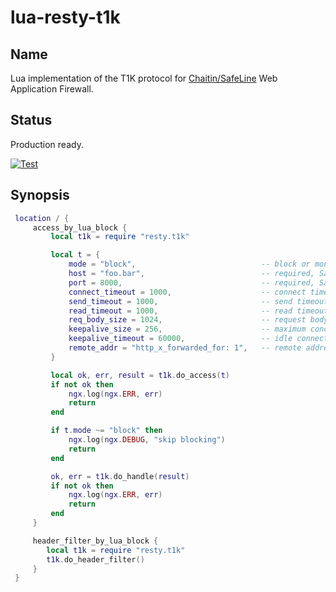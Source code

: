 # lua-resty-t1k

## Name

Lua implementation of the T1K protocol for [Chaitin/SafeLine](https://github.com/chaitin/safeline) Web Application Firewall.

## Status

Production ready.

[![Test](https://github.com/chaitin/lua-resty-t1k/actions/workflows/test.yml/badge.svg)](https://github.com/chaitin/lua-resty-t1k/actions)

## Synopsis

```lua
 location / {
     access_by_lua_block {
         local t1k = require "resty.t1k"

         local t = {
             mode = "block",                            -- block or monitor or off, default off
             host = "foo.bar",                          -- required, SafeLine WAF detection service host
             port = 8000,                               -- required, SafeLine WAF detection service port
             connect_timeout = 1000,                    -- connect timeout, in milliseconds, integer, default 1s (1000ms)
             send_timeout = 1000,                       -- send timeout, in milliseconds, integer, default 1s (1000ms)
             read_timeout = 1000,                       -- read timeout, in milliseconds, integer, default 1s (1000ms)
             req_body_size = 1024,                      -- request body size, in KB, integer, default 1MB (1024KB)
             keepalive_size = 256,                      -- maximum concurrent idle connections to the SafeLine WAF detection service, integer, default 256
             keepalive_timeout = 60000,                 -- idle connection timeout, in milliseconds, integer, default 60s (60000ms)
             remote_addr = "http_x_forwarded_for: 1",   -- remote address from ngx.var.VARIABLE, string, default from ngx.var.remote_addr. Do not specify this option unless you know what are doing.
         }

         local ok, err, result = t1k.do_access(t)
         if not ok then
             ngx.log(ngx.ERR, err)
             return
         end

         if t.mode ~= "block" then
             ngx.log(ngx.DEBUG, "skip blocking")
             return
         end

         ok, err = t1k.do_handle(result)
         if not ok then
             ngx.log(ngx.ERR, err)
             return
         end
     }

     header_filter_by_lua_block {
        local t1k = require "resty.t1k"
        t1k.do_header_filter()
     }
 }
```

